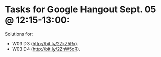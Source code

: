 # Tasks for Google Hangout Sept. 05 @ 12:15-13:00: 
Solutions for:
- W03 D3 (http://bit.ly/2ZkZ5Rx). 
- W03 D4 (http://bit.ly/2ZhW5oR).
